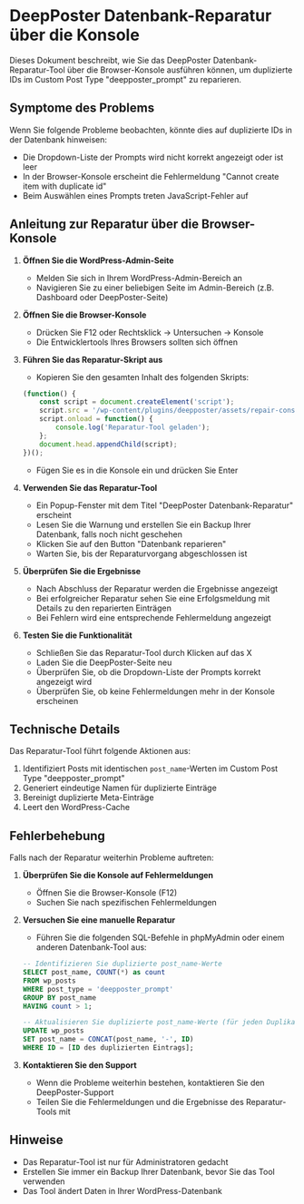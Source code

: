 # DeepPoster Datenbank-Reparatur über die Konsole

Dieses Dokument beschreibt, wie Sie das DeepPoster Datenbank-Reparatur-Tool über die Browser-Konsole ausführen können, um duplizierte IDs im Custom Post Type "deepposter_prompt" zu reparieren.

## Symptome des Problems

Wenn Sie folgende Probleme beobachten, könnte dies auf duplizierte IDs in der Datenbank hinweisen:

- Die Dropdown-Liste der Prompts wird nicht korrekt angezeigt oder ist leer
- In der Browser-Konsole erscheint die Fehlermeldung "Cannot create item with duplicate id"
- Beim Auswählen eines Prompts treten JavaScript-Fehler auf

## Anleitung zur Reparatur über die Browser-Konsole

1. **Öffnen Sie die WordPress-Admin-Seite**
   - Melden Sie sich in Ihrem WordPress-Admin-Bereich an
   - Navigieren Sie zu einer beliebigen Seite im Admin-Bereich (z.B. Dashboard oder DeepPoster-Seite)

2. **Öffnen Sie die Browser-Konsole**
   - Drücken Sie F12 oder Rechtsklick -> Untersuchen -> Konsole
   - Die Entwicklertools Ihres Browsers sollten sich öffnen

3. **Führen Sie das Reparatur-Skript aus**
   - Kopieren Sie den gesamten Inhalt des folgenden Skripts:
   ```javascript
   (function() {
       const script = document.createElement('script');
       script.src = '/wp-content/plugins/deepposter/assets/repair-console.js';
       script.onload = function() {
           console.log('Reparatur-Tool geladen');
       };
       document.head.appendChild(script);
   })();
   ```
   - Fügen Sie es in die Konsole ein und drücken Sie Enter

4. **Verwenden Sie das Reparatur-Tool**
   - Ein Popup-Fenster mit dem Titel "DeepPoster Datenbank-Reparatur" erscheint
   - Lesen Sie die Warnung und erstellen Sie ein Backup Ihrer Datenbank, falls noch nicht geschehen
   - Klicken Sie auf den Button "Datenbank reparieren"
   - Warten Sie, bis der Reparaturvorgang abgeschlossen ist

5. **Überprüfen Sie die Ergebnisse**
   - Nach Abschluss der Reparatur werden die Ergebnisse angezeigt
   - Bei erfolgreicher Reparatur sehen Sie eine Erfolgsmeldung mit Details zu den reparierten Einträgen
   - Bei Fehlern wird eine entsprechende Fehlermeldung angezeigt

6. **Testen Sie die Funktionalität**
   - Schließen Sie das Reparatur-Tool durch Klicken auf das X
   - Laden Sie die DeepPoster-Seite neu
   - Überprüfen Sie, ob die Dropdown-Liste der Prompts korrekt angezeigt wird
   - Überprüfen Sie, ob keine Fehlermeldungen mehr in der Konsole erscheinen

## Technische Details

Das Reparatur-Tool führt folgende Aktionen aus:

1. Identifiziert Posts mit identischen `post_name`-Werten im Custom Post Type "deepposter_prompt"
2. Generiert eindeutige Namen für duplizierte Einträge
3. Bereinigt duplizierte Meta-Einträge
4. Leert den WordPress-Cache

## Fehlerbehebung

Falls nach der Reparatur weiterhin Probleme auftreten:

1. **Überprüfen Sie die Konsole auf Fehlermeldungen**
   - Öffnen Sie die Browser-Konsole (F12)
   - Suchen Sie nach spezifischen Fehlermeldungen

2. **Versuchen Sie eine manuelle Reparatur**
   - Führen Sie die folgenden SQL-Befehle in phpMyAdmin oder einem anderen Datenbank-Tool aus:
   ```sql
   -- Identifizieren Sie duplizierte post_name-Werte
   SELECT post_name, COUNT(*) as count 
   FROM wp_posts 
   WHERE post_type = 'deepposter_prompt' 
   GROUP BY post_name 
   HAVING count > 1;
   
   -- Aktualisieren Sie duplizierte post_name-Werte (für jeden Duplikat-Eintrag einzeln ausführen)
   UPDATE wp_posts 
   SET post_name = CONCAT(post_name, '-', ID) 
   WHERE ID = [ID des duplizierten Eintrags];
   ```

3. **Kontaktieren Sie den Support**
   - Wenn die Probleme weiterhin bestehen, kontaktieren Sie den DeepPoster-Support
   - Teilen Sie die Fehlermeldungen und die Ergebnisse des Reparatur-Tools mit

## Hinweise

- Das Reparatur-Tool ist nur für Administratoren gedacht
- Erstellen Sie immer ein Backup Ihrer Datenbank, bevor Sie das Tool verwenden
- Das Tool ändert Daten in Ihrer WordPress-Datenbank 